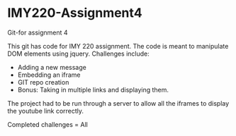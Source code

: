 # IMY220-Assignment4
Git-for assignment 4

This git has code for IMY 220 assignment.
The code is meant to manipulate DOM elements using jquery.
Challenges include:
- Adding a new message
- Embedding an iframe
- GIT repo creation
- Bonus: Taking in multiple links and displaying them.

The project had to be run through a server to allow all the iframes to display the youtube link correctly.

Completed challenges = All 

